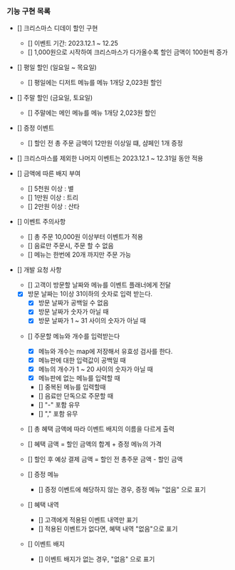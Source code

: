 ### 기능 구현 목록
- [] 크리스마스 디데이 할인 구현
  - [] 이벤트 기간: 2023.12.1 ~ 12.25
  - [] 1,000원으로 시작하여 크리스마스가 다가올수록 할인 금액이 100원씩 증가
  
- [] 평일 할인 (일요일 ~ 목요일)
  - [] 평일에는 디저트 메뉴를 메뉴 1개당 2,023원 할인
- [] 주말 할인 (금요일, 토요일)
  - [] 주말에는 메인 메뉴를 메뉴 1개당 2,023원 할인
- [] 증정 이벤트
  - [] 할인 전 총 주문 금액이 12만원 이상일 떄, 샴페인 1개 증정
- [] 크리스마스를 제외한 나머지 이벤트는 2023.12.1 ~ 12.31일 동안 적용

- [] 금액에 따른 배지 부여
  - [] 5천원 이상 : 별
  - [] 1만원 이상 : 트리
  - [] 2만원 이상 : 산타

- [] 이벤트 주의사항
  - [] 총 주문 10,000원 이상부터 이벤트가 적용
  - [] 음료만 주문시, 주문 할 수 없음
  - [] 메뉴는 한번에 20개 까지만 주문 가능
  
- [] 개발 요청 사항
  - [] 고객이 방문할 날짜와 메뉴를 이벤트 플래너에게 전달
  - [X] 방문 날짜는 1이상 31이하의 숫자로 입력 받는다.
    - [X] 방문 날짜가 공백일 수 없음
    - [X] 방문 날짜가 숫자가 아닐 때
    - [X] 방문 날짜가 1 ~ 31 사이의 숫자가 아닐 때
  - [] 주문할 메뉴와 개수를 입력받는다
    - [X] 메뉴와 개수는 map에 저장해서 유효성 검사를 한다.
    - [X] 메뉴판에 대한 입력값이 공백일 때
    - [X] 메뉴의 개수가 1 ~ 20 사이의 숫자가 아닐 때
    - [X] 메뉴판에 없는 메뉴를 입력할 때
    - [] 중복된 메뉴를 입력할때
    - [] 음료만 단독으로 주문할 때
    - [] "-" 포함 유무
    - [] "," 포함 유무

  - [] 총 혜택 금액에 따라 이벤트 배지의 이름을 다르게 출력
  - [] 혜택 금액 = 할인 금액의 합계 + 증정 메뉴의 가격
  - [] 할인 후 예상 결제 금액 = 할인 전 총주문 금액 - 할인 금액
  
  - [] 증정 메뉴
    - [] 증정 이벤트에 해당하지 않는 경우, 증정 메뉴 "없음" 으로 표기
  
  - [] 혜택 내역
    - [] 고객에게 적용된 이벤트 내역만 표기
    - [] 적용된 이벤트가 없다면, 혜택 내역 "없음"으로 표기
  
  - [] 이벤트 배지
    - [] 이벤트 배지가 없는 경우, "없음" 으로 표기
    